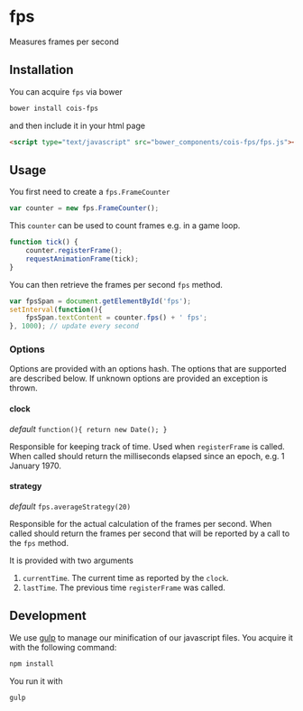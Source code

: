 fps
===

Measures frames per second

Installation
------------

You can acquire `fps` via bower

```sh
bower install cois-fps
```

and then include it in your html page

```html
<script type="text/javascript" src="bower_components/cois-fps/fps.js"></script>
```

Usage
-----

You first need to create a `fps.FrameCounter`

```js
var counter = new fps.FrameCounter();
```

This `counter` can be used to count frames e.g. in a game loop.

```js
function tick() {
	counter.registerFrame();
	requestAnimationFrame(tick);
}
```

You can then retrieve the frames per second `fps` method.

```js
var fpsSpan = document.getElementById('fps');
setInterval(function(){
	fpsSpan.textContent = counter.fps() + ' fps';
}, 1000); // update every second
```

### Options

Options are provided with an options hash. The options that are
supported are described below. If unknown options are provided an
exception is thrown.

#### clock

*default* `function(){ return new Date(); }`

Responsible for keeping track of time. Used when `registerFrame` is
called. When called should return the milliseconds elapsed since an
epoch, e.g. 1 January 1970.

#### strategy

*default* `fps.averageStrategy(20)`

Responsible for the actual calculation of the frames per second. When
called should return the frames per second that will be reported by a
call to the `fps` method.

It is provided with two arguments

1. `currentTime`. The current time as reported by the `clock`.
2. `lastTime`. The previous time `registerFrame` was called.

Development
-----------

We use [gulp][] to manage our minification of our javascript
files. You acquire it with the following command:

```sh
npm install
```

You run it with

```sh
gulp
```

[gulp]: http://gulpjs.com/
